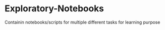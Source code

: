 # Exploratory-Notebooks
Containin notebooks/scripts for multiple different tasks for learning purpose
